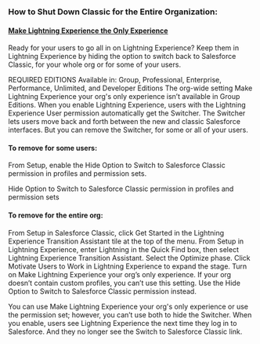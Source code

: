 ### How to Shut Down Classic for the Entire Organization:

#### [Make Lightning Experience the Only Experience](https://help.salesforce.com/articleView?id=lex_enable_users_disable_switcher.htm&type=5)
Ready for your users to go all in on Lightning Experience? Keep them in Lightning Experience by hiding the option to switch back to Salesforce Classic, for your whole org or for some of your users.

REQUIRED EDITIONS
Available in: Group, Professional, Enterprise, Performance, Unlimited, and Developer Editions
The org-wide setting Make Lightning Experience your org's only experience isn’t available in Group Editions.
When you enable Lightning Experience, users with the Lightning Experience User permission automatically get the Switcher. The Switcher lets users move back and forth between the new and classic Salesforce interfaces. But you can remove the Switcher, for some or all of your users.

#### To remove for some users:

From Setup, enable the Hide Option to Switch to Salesforce Classic permission in profiles and permission sets.

Hide Option to Switch to Salesforce Classic permission in profiles and permission sets

#### To remove for the entire org:

From Setup in Salesforce Classic, click Get Started in the Lightning Experience Transition Assistant tile at the top of the menu. From Setup in Lightning Experience, enter Lightning in the Quick Find box, then select Lightning Experience Transition Assistant.
Select the Optimize phase.
Click Motivate Users to Work in Lightning Experience to expand the stage.
Turn on Make Lightning Experience your org’s only experience.
If your org doesn’t contain custom profiles, you can’t use this setting. Use the Hide Option to Switch to Salesforce Classic permission instead.

You can use Make Lightning Experience your org's only experience or use the permission set; however, you can’t use both to hide the Switcher. When you enable, users see Lightning Experience the next time they log in to Salesforce. And they no longer see the Switch to Salesforce Classic link.
